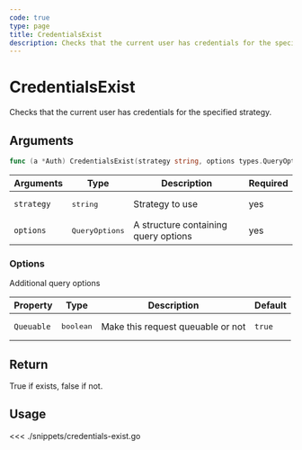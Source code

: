 ```yaml
---
code: true
type: page
title: CredentialsExist
description: Checks that the current user has credentials for the specified strategy
---
```


# CredentialsExist

Checks that the current user has credentials for the specified strategy.

## Arguments

```go
func (a *Auth) CredentialsExist(strategy string, options types.QueryOptions) (bool, error)
```

| Arguments  | Type         | Description                          | Required |
| ---------- | ------------ | ------------------------------------ | -------- |
| `strategy` | <pre>string</pre>       | Strategy to use                      | yes      |
| `options`  | <pre>QueryOptions</pre> | A structure containing query options | yes      |

### **Options**

Additional query options

| Property   | Type    | Description                       | Default |
| ---------- | ------- | --------------------------------- | ------- |
| `Queuable` | <pre>boolean</pre> | Make this request queuable or not | `true`  |

## Return

True if exists, false if not.

## Usage

<<< ./snippets/credentials-exist.go
